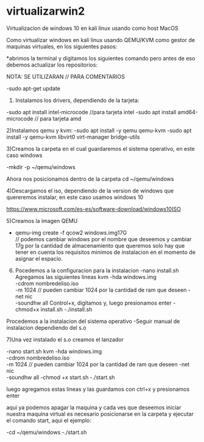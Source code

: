 # virtualizarwin2
Virtualizacion de windows 10 en kali linux usando como host MacOS

Como virtualizar windows en kali linux usando QEMU/KVM como gestor de maquinas virtuales, en los siguientes pasos:


*abrimos la terminal y digitamos los siguientes comando pero antes de eso debemos actualizar los repositorios:

NOTA:  SE UTILIZARAN // PARA  COMENTARIOS

-sudo apt-get update  

1) Instalamos los drivers, dependiendo de la tarjeta:

-sudo apt install intel-microcode       //para tarjeta intel
-sudo apt install amd64-microcode         // para tarjeta amd

2)Instalamos qemu y kvm:
-sudo apt install -y qemu qemu-kvm
-sudo  apt install -y qemu-kvm libvirt0 virt-manager bridge-utils

3)Creamos la carpeta en el cual guardaremos el sistema operativo, en este caso windows


-mkdir -p ~/qemu/windows

Ahora nos posicionamos dentro de la carpeta
cd ~/qemu/windows

4)Descargamos el iso, dependiendo de la version de windows que quereremos instalar, en este caso usamos windows 10

https://www.microsoft.com/es-es/software-download/windows10ISO

5)Creamos la imagen QEMU
- qemu-img create -f qcow2 windows.img17G   
// podemos cambiar windows por el nombre que deseemos y cambiar 17g por la cantidad de almacenamiento que queremos solo hay que tener en cuenta los requisitos minimos de instalacion en el momento de asignar el espacio.


6) Pocedemos a la configuracion para la instalacion
 -nano install.sh
Agregamos las siguientes lineas
 kvm -hda windows.img \
         -cdrom nombredeliso.iso \
         -m 1024 // pueden cambiar 1024 por la cantidad de ram que deseen
         -net nic \
         -soundhw all
Control+x, digitamos y, luego presionamos enter
 -chmod+x install.sh
 -./install.sh

Procedemos a la instalacion del sistema operativo
-Seguir manual de instalacion dependiendo del s.o


7)Una vez instalado el s.o creamos el lanzador

-nano start.sh
 kvm -hda windows.img \
         -cdrom nombredeliso.iso \
         -m 1024 // pueden cambiar 1024 por la cantidad de ram que deseen
         -net nic \
         -soundhw all
-chmod +x start.sh
-./start.sh

luego agregamos estas lineas y las guardamos con ctrl+x y presionamos enter

aqui ya podemos apagar la maquina y cada ves que deseemos iniciar nuestra maquina virtual es necesario posicionarse en la carpeta y ejecutar el comando start, aqui el ejemplo:

-cd ~/qemu/windows
-./start.sh
